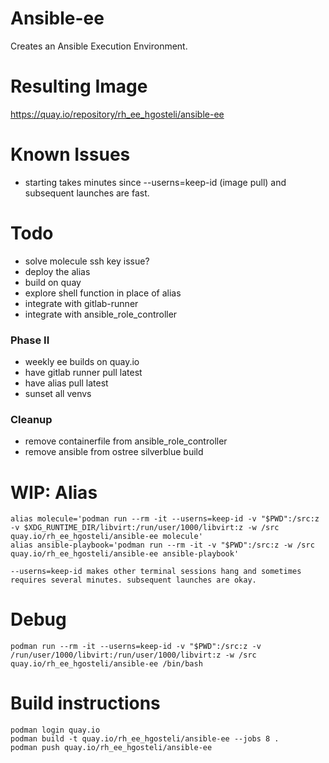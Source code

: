 # Ansible-ee
Creates an Ansible Execution Environment.

# Resulting Image
https://quay.io/repository/rh_ee_hgosteli/ansible-ee


# Known Issues
- starting takes minutes since --userns=keep-id (image pull) and subsequent launches are fast.


# Todo
- solve molecule ssh key issue?
- deploy the alias
- build on quay
- explore shell function in place of alias
- integrate with gitlab-runner
- integrate with ansible_role_controller

### Phase II
- weekly ee builds on quay.io
- have gitlab runner pull latest
- have alias pull latest
- sunset all venvs

### Cleanup
- remove containerfile from ansible_role_controller
- remove ansible from ostree silverblue build

# WIP: Alias
```
alias molecule='podman run --rm -it --userns=keep-id -v "$PWD":/src:z -v $XDG_RUNTIME_DIR/libvirt:/run/user/1000/libvirt:z -w /src quay.io/rh_ee_hgosteli/ansible-ee molecule'
alias ansible-playbook='podman run --rm -it -v "$PWD":/src:z -w /src quay.io/rh_ee_hgosteli/ansible-ee ansible-playbook'

--userns=keep-id makes other terminal sessions hang and sometimes requires several minutes. subsequent launches are okay.

```

# Debug
```
podman run --rm -it --userns=keep-id -v "$PWD":/src:z -v /run/user/1000/libvirt:/run/user/1000/libvirt:z -w /src quay.io/rh_ee_hgosteli/ansible-ee /bin/bash

```


# Build instructions
```
podman login quay.io
podman build -t quay.io/rh_ee_hgosteli/ansible-ee --jobs 8 .
podman push quay.io/rh_ee_hgosteli/ansible-ee
```